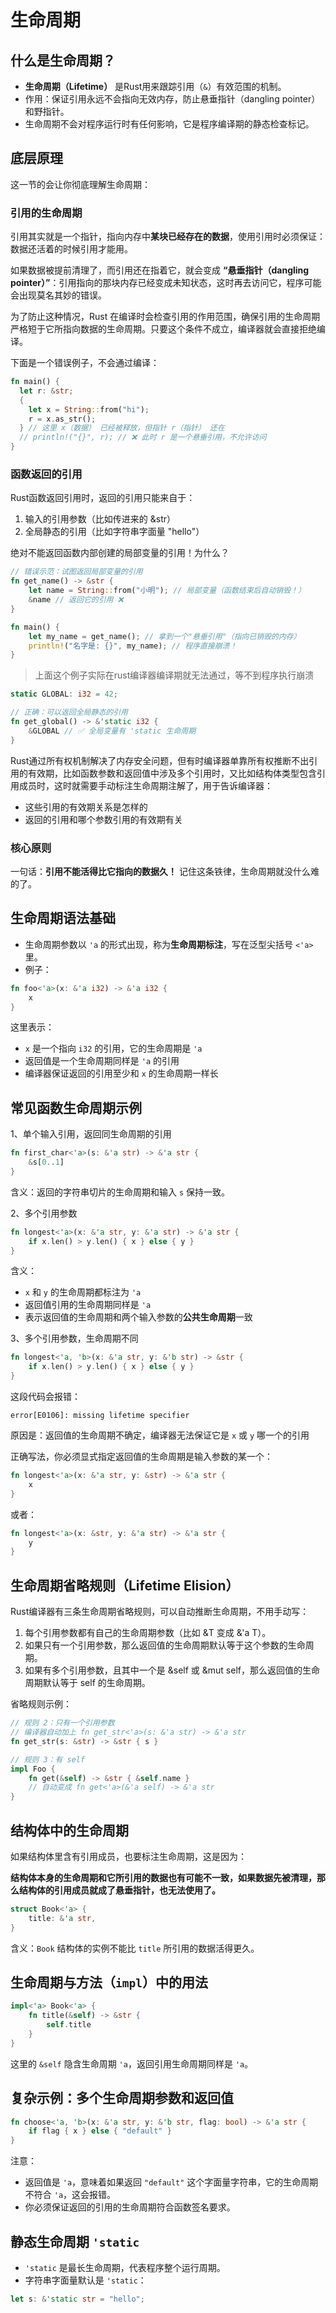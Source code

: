 # 生命周期

## 什么是生命周期？

* **生命周期（Lifetime）** 是Rust用来跟踪引用（`&`）有效范围的机制。
* 作用：保证引用永远不会指向无效内存，防止悬垂指针（dangling pointer）和野指针。
* 生命周期不会对程序运行时有任何影响，它是程序编译期的静态检查标记。

## 底层原理

这一节的会让你彻底理解生命周期：

### 引用的生命周期

引用其实就是一个指针，指向内存中**某块已经存在的数据**，使用引用时必须保证：数据还活着的时候引用才能用。

如果数据被提前清理了，而引用还在指着它，就会变成 **“悬垂指针（dangling pointer）”**：引用指向的那块内存已经变成未知状态，这时再去访问它，程序可能会出现莫名其妙的错误。

为了防止这种情况，Rust 在编译时会检查引用的作用范围，确保引用的生命周期严格短于它所指向数据的生命周期。只要这个条件不成立，编译器就会直接拒绝编译。

下面是一个错误例子，不会通过编译：

```rust
fn main() {
  let r: &str;
  {
    let x = String::from("hi");
    r = x.as_str(); 
  } // 这里 x（数据） 已经被释放，但指针 r（指针） 还在
  // println!("{}", r); // ❌ 此时 r 是一个悬垂引用，不允许访问 
}
```

### 函数返回的引用

Rust函数返回引用时，返回的引用只能来自于：

1. 输入的引用参数（比如传进来的 &str）
2. 全局静态的引用（比如字符串字面量 "hello"）

绝对不能返回函数内部创建的局部变量的引用！为什么？

```rust
// 错误示范：试图返回局部变量的引用
fn get_name() -> &str {
    let name = String::from("小明"); // 局部变量（函数结束后自动销毁！）
    &name // 返回它的引用 ❌
}

fn main() {
    let my_name = get_name(); // 拿到一个"悬垂引用"（指向已销毁的内存）
    println!("名字是: {}", my_name); // 程序直接崩溃！
}
```

> 上面这个例子实际在rust编译器编译期就无法通过，等不到程序执行崩溃

```rust
static GLOBAL: i32 = 42;

// 正确：可以返回全局静态的引用
fn get_global() -> &'static i32 {
    &GLOBAL // ✅ 全局变量有 'static 生命周期
}
```


Rust通过所有权机制解决了内存安全问题，但有时编译器单靠所有权推断不出引用的有效期，比如函数参数和返回值中涉及多个引用时，又比如结构体类型包含引用成员时，这时就需要手动标注生命周期注解了，用于告诉编译器：

* 这些引用的有效期关系是怎样的
* 返回的引用和哪个参数引用的有效期有关


### 核心原则

一句话：**引用不能活得比它指向的数据久！** 记住这条铁律，生命周期就没什么难的了。


## 生命周期语法基础

* 生命周期参数以 `'a` 的形式出现，称为**生命周期标注**，写在泛型尖括号 `<'a>` 里。
* 例子：

```rust
fn foo<'a>(x: &'a i32) -> &'a i32 {
    x
}
```

这里表示：

* `x` 是一个指向 `i32` 的引用，它的生命周期是 `'a`
* 返回值是一个生命周期同样是 `'a` 的引用
* 编译器保证返回的引用至少和 `x` 的生命周期一样长


## 常见函数生命周期示例

1、单个输入引用，返回同生命周期的引用

```rust
fn first_char<'a>(s: &'a str) -> &'a str {
    &s[0..1]
}
```

含义：返回的字符串切片的生命周期和输入 `s` 保持一致。


2、多个引用参数

```rust
fn longest<'a>(x: &'a str, y: &'a str) -> &'a str {
    if x.len() > y.len() { x } else { y }
}
```

含义：

* `x` 和 `y` 的生命周期都标注为 `'a`
* 返回值引用的生命周期同样是 `'a`
* 表示返回值的生命周期和两个输入参数的**公共生命周期**一致


3、多个引用参数，生命周期不同

```rust
fn longest<'a, 'b>(x: &'a str, y: &'b str) -> &str {
    if x.len() > y.len() { x } else { y }
}
```

这段代码会报错：

```
error[E0106]: missing lifetime specifier
```

原因是：返回值的生命周期不确定，编译器无法保证它是 `x` 或 `y` 哪一个的引用


正确写法，你必须显式指定返回值的生命周期是输入参数的某一个：

```rust
fn longest<'a>(x: &'a str, y: &str) -> &'a str {
    x
}
```

或者：

```rust
fn longest<'a>(x: &str, y: &'a str) -> &'a str {
    y
}
```


## 生命周期省略规则（Lifetime Elision）

Rust编译器有三条生命周期省略规则，可以自动推断生命周期，不用手动写：

1. 每个引用参数都有自己的生命周期参数（比如 &T 变成 &'a T）。
2. 如果只有一个引用参数，那么返回值的生命周期默认等于这个参数的生命周期。
3. 如果有多个引用参数，且其中一个是 &self 或 &mut self，那么返回值的生命周期默认等于 self 的生命周期。

省略规则示例：

```rust
// 规则 2：只有一个引用参数
// 编译器自动加上 fn get_str<'a>(s: &'a str) -> &'a str
fn get_str(s: &str) -> &str { s } 

// 规则 3：有 self
impl Foo {
    fn get(&self) -> &str { &self.name } 
    // 自动变成 fn get<'a>(&'a self) -> &'a str
}

```


## 结构体中的生命周期

如果结构体里含有引用成员，也要标注生命周期，这是因为：

**结构体本身的生命周期和它所引用的数据也有可能不一致，如果数据先被清理，那么结构体的引用成员就成了悬垂指针，也无法使用了。**

```rust
struct Book<'a> {
    title: &'a str,
}
```

含义：`Book` 结构体的实例不能比 `title` 所引用的数据活得更久。


## 生命周期与方法（`impl`）中的用法

```rust
impl<'a> Book<'a> {
    fn title(&self) -> &str {
        self.title
    }
}
```

这里的 `&self` 隐含生命周期 `'a`，返回引用生命周期同样是 `'a`。


## 复杂示例：多个生命周期参数和返回值

```rust
fn choose<'a, 'b>(x: &'a str, y: &'b str, flag: bool) -> &'a str {
    if flag { x } else { "default" }
}
```

注意：

* 返回值是 `'a`，意味着如果返回 `"default"` 这个字面量字符串，它的生命周期不符合 `'a`，这会报错。
* 你必须保证返回的引用的生命周期符合函数签名要求。


## 静态生命周期 `'static`

* `'static` 是最长生命周期，代表程序整个运行周期。
* 字符串字面量默认是 `'static`：

```rust
let s: &'static str = "hello";
```